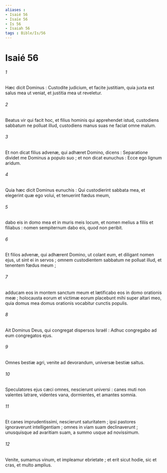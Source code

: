 ```yaml
---
aliases : 
- Isaié 56
- Isaïe 56
- Is 56
- Isaiah 56
tags : Bible/Is/56
---
```


# Isaié 56

###### 1
Hæc dicit Dominus : Custodite judicium, et facite justitiam, quia juxta est salus mea ut veniat, et justitia mea ut reveletur.
###### 2
Beatus vir qui facit hoc, et filius hominis qui apprehendet istud, custodiens sabbatum ne polluat illud, custodiens manus suas ne faciat omne malum.
###### 3
Et non dicat filius advenæ, qui adhæret Domino, dicens : Separatione dividet me Dominus a populo suo ; et non dicat eunuchus : Ecce ego lignum aridum.
###### 4
Quia hæc dicit Dominus eunuchis : Qui custodierint sabbata mea, et elegerint quæ ego volui, et tenuerint fœdus meum,
###### 5
dabo eis in domo mea et in muris meis locum, et nomen melius a filiis et filiabus : nomen sempiternum dabo eis, quod non peribit.
###### 6
Et filios advenæ, qui adhærent Domino, ut colant eum, et diligant nomen ejus, ut sint ei in servos ; omnem custodientem sabbatum ne polluat illud, et tenentem fœdus meum ;
###### 7
adducam eos in montem sanctum meum et lætificabo eos in domo orationis meæ ; holocausta eorum et victimæ eorum placebunt mihi super altari meo, quia domus mea domus orationis vocabitur cunctis populis.
###### 8
Ait Dominus Deus, qui congregat dispersos Israël : Adhuc congregabo ad eum congregatos ejus.
###### 9
Omnes bestiæ agri, venite ad devorandum, universæ bestiæ saltus.
###### 10
Speculatores ejus cæci omnes, nescierunt universi : canes muti non valentes latrare, videntes vana, dormientes, et amantes somnia.
###### 11
Et canes imprudentissimi, nescierunt saturitatem ; ipsi pastores ignoraverunt intelligentiam ; omnes in viam suam declinaverunt ; unusquisque ad avaritiam suam, a summo usque ad novissimum.
###### 12
Venite, sumamus vinum, et impleamur ebrietate ; et erit sicut hodie, sic et cras, et multo amplius.
